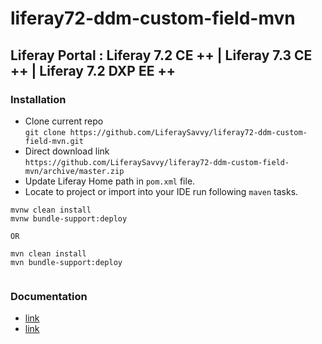# liferay72-ddm-custom-field-mvn
## Liferay Portal : Liferay 7.2 CE ++ |  Liferay 7.3 CE ++ | Liferay 7.2 DXP EE ++
### Installation
* Clone current repo  
`git clone https://github.com/LiferaySavvy/liferay72-ddm-custom-field-mvn.git` 
* Direct download link  
`https://github.com/LiferaySavvy/liferay72-ddm-custom-field-mvn/archive/master.zip`     
* Update Liferay Home path in `pom.xml` file. 
* Locate to project or import into your IDE run following `maven` tasks.  

````
mvnw clean install
mvnw bundle-support:deploy

OR

mvn clean install
mvn bundle-support:deploy


````
### Documentation 
* [link](link)
* [link](link) 

